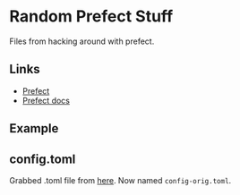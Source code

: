 # Random Prefect Stuff

Files from hacking around with prefect.

## Links

- [Prefect](https://prefect.io)
- [Prefect docs](https://docs.prefect.io)

## Example

## config.toml	

Grabbed .toml file from [here](https://github.com/PrefectHQ/prefect/blob/master/src/prefect/config.toml).  Now named `config-orig.toml`.
